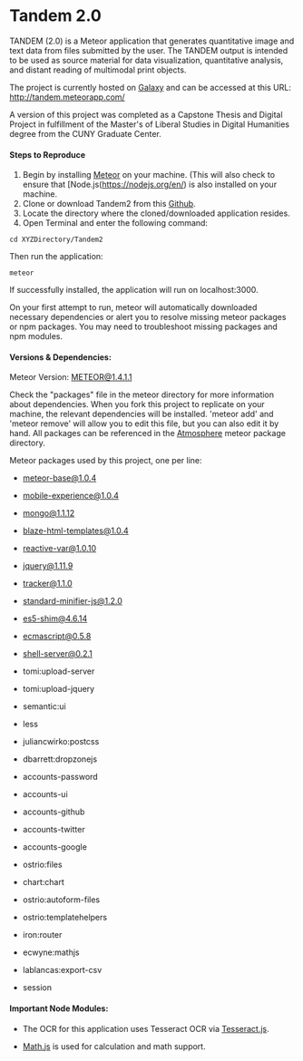 # Tandem 2.0

TANDEM (2.0) is a Meteor application that generates quantitative image and text data from files submitted by the user. The TANDEM output is intended to be used as source material for data visualization, quantitative analysis, and distant reading of multimodal print objects.

The project is currently hosted on [Galaxy](https://galaxy.meteor.com/) and can be accessed at this URL:
http://tandem.meteorapp.com/

A version of this project was completed as a Capstone Thesis and Digital Project in fulfillment of the Master's of Liberal Studies in Digital Humanities degree from the CUNY Graduate Center.

#### Steps to Reproduce

1. Begin by installing [Meteor](https://www.meteor.com/) on your machine. (This will also check to ensure that [Node.js(https://nodejs.org/en/) is also installed on your machine.
2. Clone or download Tandem2 from this [Github]( https://github.com/CVDH4/Tandem2).
3. Locate the directory where the cloned/downloaded application resides. 
4. Open Terminal and enter the following command:

```
cd XYZDirectory/Tandem2
```

Then run the application:

```
meteor
```

If successfully installed, the application will run on localhost:3000.

On your first attempt to run, meteor will automatically downloaded necessary dependencies or alert you to resolve missing meteor packages or npm packages. You may need to troubleshoot missing packages and npm modules.

#### Versions & Dependencies:

Meteor Version: METEOR@1.4.1.1

Check the "packages" file in the meteor directory for more information about dependencies. When you fork this project to replicate on your machine, the relevant dependencies will be installed. 'meteor add' and 'meteor remove' will allow you to edit this file, but you can also edit it by hand. All packages can be referenced in the [Atmosphere](https://atmospherejs.com) meteor package directory.

Meteor packages used by this project, one per line:

+ meteor-base@1.0.4

+ mobile-experience@1.0.4

+ mongo@1.1.12 

+ blaze-html-templates@1.0.4

+ reactive-var@1.0.10

+ jquery@1.11.9

+ tracker@1.1.0

+ standard-minifier-js@1.2.0

+ es5-shim@4.6.14

+ ecmascript@0.5.8

+ shell-server@0.2.1

+ tomi:upload-server

+ tomi:upload-jquery

+ semantic:ui

+ less

+ juliancwirko:postcss

+ dbarrett:dropzonejs

+ accounts-password

+ accounts-ui

+ accounts-github

+ accounts-twitter

+ accounts-google

+ ostrio:files

+ chart:chart

+ ostrio:autoform-files

+ ostrio:templatehelpers

+ iron:router

+ ecwyne:mathjs

+ lablancas:export-csv

+ session


#### Important Node Modules:

+ The OCR for this application uses Tesseract OCR via [Tesseract.js](http://tesseract.projectnaptha.com/).



+ [Math.js](www.mathjs.org) is used for calculation and math support.

